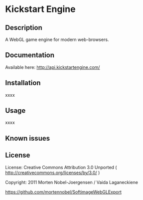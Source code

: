 Kickstart Engine
====================================

## Description

A WebGL game engine for modern web-browsers.

## Documentation

Available here:
http://api.kickstartengine.com/

## Installation

xxxx

## Usage

xxxx

## Known issues


## License

License: Creative Commons Attribution 3.0 Unported ( http://creativecommons.org/licenses/by/3.0/ )

Copyright: 2011 Morten Nobel-Joergensen / Vaida Laganeckiene

https://github.com/mortennobel/SoftimageWebGLExport
